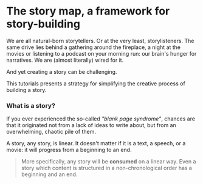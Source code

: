 # The story map, a framework for story-building

We are all natural-born storytellers.
Or at the very least, storylisteners.
The same drive lies behind a gathering around the fireplace, a night at the movies or listening to a podcast on your morning run: our brain's hunger for narratives.
We are (almost literally) wired for it.

And yet creating a story can be challenging.

This tutorials presents a strategy for simplifying the creative process of building a story.

### What is a story?

If you ever experienced the so-called _"blank page syndrome"_, chances are that it originated not from a lack of ideas to write about, but from an overwhelming, chaotic pile of them.

A story, any story, is linear.
It doesn't matter if it is a text, a speech, or a movie: it will progress from a beginning to an end.

> More specifically, any story will be **consumed** on a linear way.
> Even a story which content is structured in a non-chronological order has a beginning and an end.